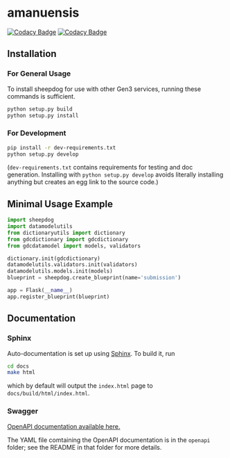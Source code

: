 # amanuensis

[![Codacy Badge](https://api.codacy.com/project/badge/Grade/0069fa67707f48a7aabfe9de6b857392)](https://www.codacy.com/app/uc-cdis/sheepdog?utm_source=github.com&amp;utm_medium=referral&amp;utm_content=uc-cdis/sheepdog&amp;utm_campaign=Badge_Grade)
[![Codacy Badge](https://api.codacy.com/project/badge/Coverage/0069fa67707f48a7aabfe9de6b857392)](https://www.codacy.com/app/uc-cdis/sheepdog?utm_source=github.com&utm_medium=referral&utm_content=uc-cdis/sheepdog&utm_campaign=Badge_Coverage)

## Installation

### For General Usage

To install sheepdog for use with other Gen3 services, running these commands is sufficient.

```bash
python setup.py build
python setup.py install
```

### For Development

```bash
pip install -r dev-requirements.txt
python setup.py develop
```

(`dev-requirements.txt` contains requirements for testing and doc generation.
Installing with `python setup.py develop` avoids literally installing anything
but creates an egg link to the source code.)

## Minimal Usage Example

```python
import sheepdog
import datamodelutils
from dictionaryutils import dictionary
from gdcdictionary import gdcdictionary
from gdcdatamodel import models, validators

dictionary.init(gdcdictionary)
datamodelutils.validators.init(validators)
datamodelutils.models.init(models)
blueprint = sheepdog.create_blueprint(name='submission')

app = Flask(__name__)
app.register_blueprint(blueprint)
```

## Documentation

### Sphinx

Auto-documentation is set up using
[Sphinx](http://www.sphinx-doc.org/en/stable/). To build it, run
```bash
cd docs
make html
```
which by default will output the `index.html` page to
`docs/build/html/index.html`.

### Swagger

[OpenAPI documentation available here.](http://petstore.swagger.io/?url=https://raw.githubusercontent.com/uc-cdis/sheepdog/master/openapi/swagger.yml)

The YAML file comtaining the OpenAPI documentation is in the `openapi` folder;
see the README in that folder for more details.

